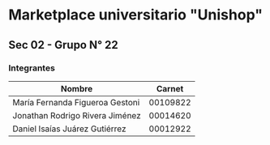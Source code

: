 # Marketplace universitario "Unishop"

## Sec 02 - Grupo N° 22

### Integrantes

| Nombre                          |  Carnet  |
| ---- | ----- |
| María Fernanda Figueroa Gestoni | 00109822 |
| Jonathan Rodrigo Rivera Jiménez | 00014620 |
| Daniel Isaías Juárez Gutiérrez  | 00012922 |

